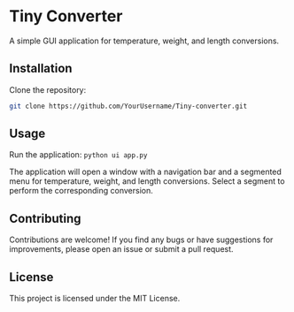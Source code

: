 # Tiny Converter

A simple GUI application for temperature, weight, and length conversions.

## Installation

Clone the repository:

```bash
git clone https://github.com/YourUsername/Tiny-converter.git
```

## Usage
Run the application:
```python ui app.py```

The application will open a window with a navigation bar and a segmented menu for temperature, weight, and length conversions. Select a segment to perform the corresponding conversion.

## Contributing
Contributions are welcome! If you find any bugs or have suggestions for improvements, please open an issue or submit a pull request.

## License
This project is licensed under the MIT License.
